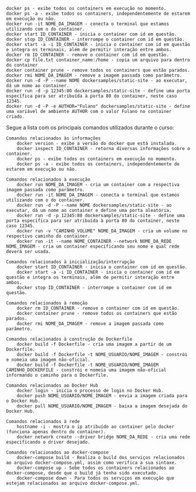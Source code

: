     docker ps - exibe todos os containers em execução no momento.
    docker ps -a - exibe todos os containers, independentemente de estarem em execução ou não.
    docker run -it NOME_DA_IMAGEM - conecta o terminal que estamos utilizando com o do container.
    docker start ID_CONTAINER - inicia o container com id em questão.
    docker stop ID_CONTAINER - interrompe o container com id em questão.
    docker start -a -i ID_CONTAINER - inicia o container com id em questão e integra os terminais, além de permitir interação entre ambos.
    docker rm ID_CONTAINER - remove o container com id em questão.
    docker cp file.txt container_name:/home - copia um arquivo para dentro do container
    docker container prune - remove todos os containers que estão parados.
    docker rmi NOME_DA_IMAGEM - remove a imagem passada como parâmetro.
    docker run -d -P --name NOME dockersamples/static-site - ao executar, dá um nome ao container.
    docker run -d -p 12345:80 dockersamples/static-site - define uma porta específica para ser atribuída à porta 80 do container, neste caso 12345.
    docker run -d -P -e AUTHOR="Fulano" dockersamples/static-site - define uma variável de ambiente AUTHOR com o valor Fulano no container criado.
    
    
    

Segue a lista com os principais comandos utilizados durante o curso:

    Comandos relacionados às informações
        docker version - exibe a versão do docker que está instalada.
        docker inspect ID_CONTAINER - retorna diversas informações sobre o container.
        docker ps - exibe todos os containers em execução no momento.
        docker ps -a - exibe todos os containers, independentemente de estarem em execução ou não.

    Comandos relacionados à execução
        docker run NOME_DA_IMAGEM - cria um container com a respectiva imagem passada como parâmetro.
        docker run -it NOME_DA_IMAGEM - conecta o terminal que estamos utilizando com o do container.
        docker run -d -P --name NOME dockersamples/static-site - ao executar, dá um nome ao container e define uma porta aleatória.
        docker run -d -p 12345:80 dockersamples/static-site - define uma porta específica para ser atribuída à porta 80 do container, neste caso 12345.
        docker run -v "CAMINHO_VOLUME" NOME_DA_IMAGEM - cria um volume no respectivo caminho do container.
        docker run -it --name NOME_CONTAINER --network NOME_DA_REDE NOME_IMAGEM - cria um container especificando seu nome e qual rede deverá ser usada.

    Comandos relacionados à inicialização/interrupção
        docker start ID_CONTAINER - inicia o container com id em questão.
        docker start -a -i ID_CONTAINER - inicia o container com id em questão e integra os terminais, além de permitir interação entre ambos.
        docker stop ID_CONTAINER - interrompe o container com id em questão.

    Comandos relacionados à remoção
        docker rm ID_CONTAINER - remove o container com id em questão.
        docker container prune - remove todos os containers que estão parados.
        docker rmi NOME_DA_IMAGEM - remove a imagem passada como parâmetro.

    Comandos relacionados à construção de Dockerfile
        docker build -f Dockerfile - cria uma imagem a partir de um Dockerfile.
        docker build -f Dockerfile -t NOME_USUARIO/NOME_IMAGEM - constrói e nomeia uma imagem não-oficial.
        docker build -f Dockerfile -t NOME_USUARIO/NOME_IMAGEM CAMINHO_DOCKERFILE - constrói e nomeia uma imagem não-oficial informando o caminho para o Dockerfile.

    Comandos relacionados ao Docker Hub
        docker login - inicia o processo de login no Docker Hub.
        docker push NOME_USUARIO/NOME_IMAGEM - envia a imagem criada para o Docker Hub.
        docker pull NOME_USUARIO/NOME_IMAGEM - baixa a imagem desejada do Docker Hub.

    Comandos relacionados à rede
        hostname -i - mostra o ip atribuído ao container pelo docker (funciona apenas dentro do container).
        docker network create --driver bridge NOME_DA_REDE - cria uma rede especificando o driver desejado.

    Comandos relacionados ao docker-compose
        docker-compose build - Realiza o build dos serviços relacionados ao arquivo docker-compose.yml, assim como verifica a sua sintaxe.
        docker-compose up - Sobe todos os containers relacionados ao docker-compose, desde que o build já tenha sido executado.
        docker-compose down - Para todos os serviços em execução que estejam relacionados ao arquivo docker-compose.yml.


